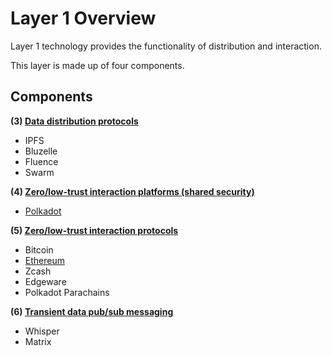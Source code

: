 # Layer 1 Overview

Layer 1 technology provides the functionality of distribution and interaction.

This layer is made up of four components.

## Components

**(3) [Data distribution protocols](data_distribution_protocols.md)**

  * IPFS
  * Bluzelle
  * Fluence
  * Swarm

**(4) [Zero/low-trust interaction platforms (shared security)](low_trust_interaction_platforms.md)**

  * [Polkadot](low_trust_interaction_platforms/polkadot.md)

**(5) [Zero/low-trust interaction protocols](low_trust_interaction_protocols.md)**

  * Bitcoin
  * [Ethereum](Ethereum.md)
  * Zcash
  * Edgeware
  * Polkadot Parachains

**(6) [Transient data pub/sub messaging](transient_data_messaging.md)**

  * Whisper
  * Matrix

